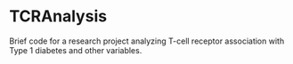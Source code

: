 # TCRAnalysis
Brief code for a research project analyzing T-cell receptor association with Type 1 diabetes and other variables.
